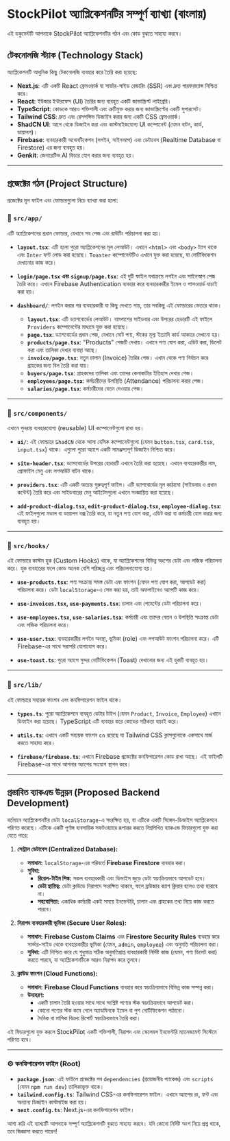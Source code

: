 # StockPilot অ্যাপ্লিকেশনটির সম্পূর্ণ ব্যাখ্যা (বাংলায়)

এই ডকুমেন্টটি আপনাকে StockPilot অ্যাপ্লিকেশনটির গঠন এবং কোড বুঝতে সাহায্য করবে।

## টেকনোলজি স্ট্যাক (Technology Stack)

অ্যাপ্লিকেশনটি আধুনিক কিছু টেকনোলজি ব্যবহার করে তৈরি করা হয়েছে:

- **Next.js**: এটি একটি React ফ্রেমওয়ার্ক যা সার্ভার-সাইড রেন্ডারিং (SSR) এবং দ্রুত পারফরম্যান্স নিশ্চিত করে।
- **React**: ইউজার ইন্টারফেস (UI) তৈরির জন্য ব্যবহৃত একটি জাভাস্ক্রিপ্ট লাইব্রেরি।
- **TypeScript**: কোডকে আরও শক্তিশালী এবং ত্রুটিমুক্ত করার জন্য জাভাস্ক্রিপ্টের একটি সুপারসেট।
- **Tailwind CSS**: দ্রুত এবং রেসপন্সিভ ডিজাইন করার জন্য একটি CSS ফ্রেমওয়ার্ক।
- **ShadCN UI**: আগে থেকে ডিজাইন করা এবং কাস্টমাইজযোগ্য UI কম্পোনেন্ট (যেমন বাটন, কার্ড, ডায়ালগ)।
- **Firebase**: ব্যবহারকারী অথেনটিকেশন (লগইন, সাইনআপ) এবং ডেটাবেস (Realtime Database বা Firestore) এর জন্য ব্যবহৃত হয়।
- **Genkit**: জেনারেটিভ AI ফিচার যোগ করার জন্য ব্যবহৃত হয়।

---

## প্রজেক্টের গঠন (Project Structure)

প্রজেক্টের মূল ফাইল এবং ফোল্ডারগুলো নিচে ব্যাখ্যা করা হলো:

### 📁 `src/app/`
এটি অ্যাপ্লিকেশনের প্রধান ফোল্ডার, যেখানে সব পেজ এবং রাউটিং পরিচালনা করা হয়।

- **`layout.tsx`**: এটি হলো পুরো অ্যাপ্লিকেশনের মূল লেআউট। এখানে `<html>` এবং `<body>` ট্যাগ থাকে এবং `Inter` ফন্ট লোড করা হয়েছে। `Toaster` কম্পোনেন্টটিও এখানে যুক্ত করা হয়েছে, যা নোটিফিকেশন দেখানোর কাজ করে।

- **`login/page.tsx` এবং `signup/page.tsx`**: এই দুটি ফাইল যথাক্রমে লগইন এবং সাইনআপ পেজ তৈরি করে। এখানে Firebase Authentication ব্যবহার করে ব্যবহারকারীর ইমেল ও পাসওয়ার্ড যাচাই করা হয়।

- **`dashboard/`**: লগইন করার পর ব্যবহারকারী যা কিছু দেখতে পায়, তার সবকিছু এই ফোল্ডারের ভেতরে থাকে।
    - **`layout.tsx`**: এটি ড্যাশবোর্ডের লেআউট। বামপাশের সাইডবার এবং উপরের হেডারটি এই ফাইলে `Providers` কম্পোনেন্টের মাধ্যমে যুক্ত করা হয়েছে।
    - **`page.tsx`**: ড্যাশবোর্ডের প্রধান পেজ, যেখানে মোট পণ্য, স্টকের মূল্য ইত্যাদি কার্ড আকারে দেখানো হয়।
    - **`products/page.tsx`**: "Products" পেজটি দেখায়। এখানে পণ্য যোগ করা, এডিট করা, ডিলেট করা এবং তালিকা দেখার ব্যবস্থা আছে।
    - **`invoice/page.tsx`**: নতুন চালান (Invoice) তৈরির পেজ। এখান থেকে পণ্য নির্বাচন করে গ্রাহকের জন্য বিল তৈরি করা যায়।
    - **`buyers/page.tsx`**: গ্রাহকদের তালিকা এবং তাদের কেনাকাটার ইতিহাস দেখার পেজ।
    - **`employees/page.tsx`**: কর্মচারীদের উপস্থিতি (Attendance) পরিচালনা করার পেজ।
    - **`salaries/page.tsx`**: কর্মচারীদের বেতন দেওয়ার পেজ।

---

### 📁 `src/components/`
এখানে পুনরায় ব্যবহারযোগ্য (reusable) UI কম্পোনেন্টগুলো রাখা হয়।

- **`ui/`**: এই ফোল্ডারে `ShadCN` থেকে আসা বেসিক কম্পোনেন্টগুলো (যেমন `button.tsx`, `card.tsx`, `input.tsx`) থাকে। এগুলো পুরো অ্যাপে একটি সামঞ্জস্যপূর্ণ ডিজাইন নিশ্চিত করে।

- **`site-header.tsx`**: ড্যাশবোর্ডের উপরের হেডারটি এখানে তৈরি করা হয়েছে। এখানে ব্যবহারকারীর নাম, প্রোফাইল মেনু এবং লগআউট বাটন থাকে।

- **`providers.tsx`**: এটি একটি অত্যন্ত গুরুত্বপূর্ণ ফাইল। এটি ড্যাশবোর্ডের মূল কাঠামো (সাইডবার ও প্রধান কন্টেন্ট) তৈরি করে এবং সাইডবারের মেনু আইটেমগুলো এখানে সংজ্ঞায়িত করা হয়েছে।

- **`add-product-dialog.tsx`, `edit-product-dialog.tsx`, `employee-dialog.tsx`**: এই ফাইলগুলো মডাল বা ডায়ালগ বক্স তৈরি করে, যা নতুন পণ্য যোগ করা, এডিট করা বা কর্মচারী যোগ করার জন্য ব্যবহৃত হয়।

---

### 📁 `src/hooks/`
এই ফোল্ডারে কাস্টম হুক (Custom Hooks) থাকে, যা অ্যাপ্লিকেশনের বিভিন্ন অংশের ডেটা এবং লজিক পরিচালনা করে। হুক ব্যবহারের ফলে কোড অনেক বেশি পরিচ্ছন্ন এবং পরিচালনাযোগ্য হয়।

- **`use-products.tsx`**: পণ্য সংক্রান্ত সমস্ত ডেটা এবং ফাংশন (যেমন পণ্য যোগ করা, আপডেট করা) পরিচালনা করে। ডেটা `localStorage`-এ সেভ করা হয়, তাই অফলাইনেও অ্যাপটি কাজ করে।

- **`use-invoices.tsx`, `use-payments.tsx`**: চালান এবং পেমেন্টের ডেটা পরিচালনা করে।

- **`use-employees.tsx`, `use-salaries.tsx`**: কর্মচারী এবং তাদের বেতন ও উপস্থিতি সংক্রান্ত ডেটা এবং লজিক পরিচালনা করে।

- **`use-user.tsx`**: ব্যবহারকারীর লগইন অবস্থা, ভূমিকা (role) এবং লগআউট ফাংশন পরিচালনা করে। এটি Firebase-এর সাথে সরাসরি যোগাযোগ করে।

- **`use-toast.ts`**: পুরো অ্যাপে সুন্দর নোটিফিকেশন (Toast) দেখানোর জন্য এই হুকটি ব্যবহৃত হয়।

---

### 📁 `src/lib/`
এই ফোল্ডারে সহায়ক ফাংশন এবং কনফিগারেশন ফাইল থাকে।

- **`types.ts`**: পুরো অ্যাপ্লিকেশনে ব্যবহৃত ডেটার টাইপ (যেমন `Product`, `Invoice`, `Employee`) এখানে ডিফাইন করা হয়েছে। TypeScript এটি ব্যবহার করে কোডের সঠিকতা যাচাই করে।

- **`utils.ts`**: এখানে একটি সহায়ক ফাংশন `cn` রয়েছে যা Tailwind CSS ক্লাসগুলোকে একসাথে মার্জ করতে সাহায্য করে।

- **`firebase/firebase.ts`**: এখানে Firebase প্রজেক্টের কনফিগারেশন কোড রাখা আছে। এই ফাইলটি Firebase-এর সাথে আপনার অ্যাপের সংযোগ স্থাপন করে।

---

## প্রস্তাবিত ব্যাকএন্ড উন্নয়ন (Proposed Backend Development)

বর্তমানে অ্যাপ্লিকেশনটির ডেটা `localStorage`-এ সংরক্ষিত হয়, যা এটিকে একটি সিঙ্গেল-ডিভাইস অ্যাপ্লিকেশনে পরিণত করেছে। এটিকে একটি পূর্ণাঙ্গ ব্যবসায়িক সফটওয়্যারে রূপান্তর করতে নিম্নলিখিত ব্যাকএন্ড ফিচারগুলো যুক্ত করা যেতে পারে:

1.  **সেন্ট্রাল ডেটাবেস (Centralized Database):**
    *   **সমাধান:** `localStorage`-এর পরিবর্তে **Firebase Firestore** ব্যবহার করা।
    *   **সুবিধা:**
        *   **রিয়েল-টাইম সিঙ্ক:** সকল ব্যবহারকারী এবং ডিভাইস জুড়ে ডেটা স্বয়ংক্রিয়ভাবে আপডেট হবে।
        *   **ডেটা স্থায়িত্ব:** ডেটা ক্লাউডে নিরাপদে সংরক্ষিত থাকবে, ফলে ব্রাউজার ক্যাশ ক্লিয়ার হলেও তথ্য হারাবে না।
        *   **সহযোগিতা:** একাধিক কর্মচারী একই সময়ে ইনভেন্টরি, চালান এবং গ্রাহকের তথ্য নিয়ে কাজ করতে পারবে।

2.  **নিরাপদ ব্যবহারকারী ভূমিকা (Secure User Roles):**
    *   **সমাধান:** **Firebase Custom Claims** এবং **Firestore Security Rules** ব্যবহার করে সার্ভার-সাইড থেকে ব্যবহারকারীর ভূমিকা (যেমন, `admin`, `employee`) এবং অনুমতি পরিচালনা করা।
    *   **সুবিধা:** এটি নিশ্চিত করে যে শুধুমাত্র সঠিক অনুমতিপ্রাপ্ত ব্যবহারকারী নির্দিষ্ট কাজ (যেমন, পণ্য ডিলেট করা) করতে পারবে, যা অ্যাপ্লিকেশনটিকে আরও নিরাপদ করে তুলবে।

3.  **ক্লাউড ফাংশন (Cloud Functions):**
    *   **সমাধান:** **Firebase Cloud Functions** ব্যবহার করে স্বয়ংক্রিয়ভাবে বিভিন্ন কাজ সম্পন্ন করা।
    *   **উদাহরণ:**
        *   একটি চালান তৈরি হওয়ার সাথে সাথে সংশ্লিষ্ট পণ্যের স্টক স্বয়ংক্রিয়ভাবে আপডেট করা।
        *   কোনো পণ্যের স্টক কমে গেলে অ্যাডমিনকে ইমেল বা পুশ নোটিফিকেশন পাঠানো।
        *   দৈনিক বা মাসিক বিক্রয় রিপোর্ট স্বয়ংক্রিয়ভাবে তৈরি করা।

এই ফিচারগুলো যুক্ত করলে StockPilot একটি শক্তিশালী, নিরাপদ এবং স্কেলেবল ইনভেন্টরি ম্যানেজমেন্ট সিস্টেমে পরিণত হবে।

---

### ⚙️ কনফিগারেশন ফাইল (Root)

- **`package.json`**: এই ফাইলে প্রজেক্টের সব `dependencies` (প্রয়োজনীয় প্যাকেজ) এবং `scripts` (যেমন `npm run dev`) তালিকাভুক্ত থাকে।
- **`tailwind.config.ts`**: Tailwind CSS-এর কনফিগারেশন ফাইল। এখানে অ্যাপের রং, ফন্ট এবং অন্যান্য ডিজাইন কাস্টমাইজ করা হয়।
- **`next.config.ts`**: Next.js-এর কনফিগারেশন ফাইল।

আশা করি এই ব্যাখ্যাটি আপনাকে সম্পূর্ণ অ্যাপ্লিকেশনটি বুঝতে সাহায্য করবে। যদি কোনো নির্দিষ্ট অংশ নিয়ে প্রশ্ন থাকে, তবে জিজ্ঞাসা করতে পারেন!
